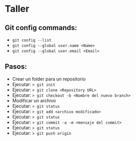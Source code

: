 # Taller

## Git config commands:
- `git config --list`
- `git config --global user.name <Name>`
- `git config --global user.email <Email>`

## Pasos: 
 * Crear un folder para un repositorio
 * Ejecutar: `> git init`
 * Ejecutar: `> git clone <Repository URL>`
 * Ejecutar: `> git checkout -b <Nombre del nuevo branch>`
 * Modificar un archivo
 * Ejecutar: `> git status`
 * Ejecutar: `> git add <archivo modificado>`
 * Ejecutar: `> git status`
 * Ejecutar: `> git commit -a -m <mensaje del commit>`
 * Ejecutar: `> git status`
 * Ejecutar: `> git push origin`
